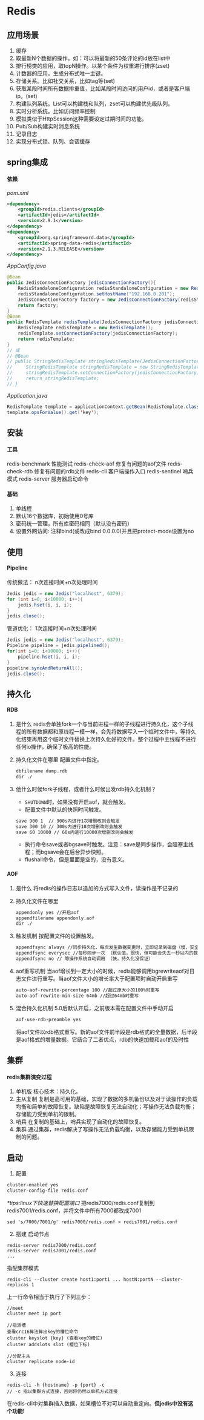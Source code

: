 # Redis

## 应用场景
1. 缓存
2. 取最新N个数据的操作。如：可以将最新的50条评论的id放在list中
3. 排行榜类的应用，取topN操作。以某个条件为权重进行排序(zset)
4. 计数器的应用。生成分布式唯一主键。
5. 存储关系。比如社交关系，比如tag等(set)
6. 获取某段时间所有数据排重值，比如某段时间访问的用户id，或者是客户端ip。(set)
7. 构建队列系统。List可以构建栈和队列，zset可以构建优先级队列。
8. 实时分析系统。比如访问频率控制
9. 模拟类似于HttpSession这种需要设定过期时间的功能。
10. Pub/Sub构建实时消息系统
11. 记录日志
12. 实现分布式锁、队列、会话缓存

## spring集成
#### 依赖
*pom.xml*
```xml
<dependency>
    <groupId>redis.clients</groupId>
    <artifactId>jedis</artifactId>
    <version>2.9.1</version>
</dependency>
<dependency>
    <groupId>org.springframeword.data</groupId>
    <artifactId>spring-data-redis</artifactId>
    <version>2.1.3.RELEASE</version>
</dependency>
```

*AppConfig.java*
```java
@Bean
public JedisConnectionFactory jedisConnectionFactory(){
    RedisStandaloneConfiguration redisStandaloneConfiguration = new RedisStandaloneConfiguration();
    redisStandaloneConfiguration.setHostName("192.168.0.201");
    JedisConnectionFactory factory = new JedisConnectionFactory(redisStandaloneConfiguration);
    return factory;
}
@Bean
public RedisTemplate redisTemplate(JedisConnectionFactory jedisConnectionFactory){
    RedisTemplate redisTemplate = new RedisTemplate();
    redisTemplate.setConnectionFactory(jedisConnectionFactory);
    return redisTemplate;
}
// 或
// @Bean
// public StringRedisTemplate stringRedisTemplate(JedisConnectionFactory jedisConnectionFactory){
//     StringRedisTemplate stringRedisTemplate = new StringRedisTemplate();
//     stringRedisTemplate.setConnectionFactory(jedisConnectionFactory);
//     return stringRedisTemplate;
// }
```
*Application.java*
```java
RedisTemplate template = applicationContext.getBean(RedisTemplate.class);
template.opsForValue().get('key');
```

## 安装
#### 工具
redis-benchmark 性能测试
redis-check-aof 修复有问题的aof文件
redis-check-rdb 修复有问题的rdb文件
redis-cli 客户端操作入口
redis-sentinel 哨兵模式
redis-server 服务器启动命令

#### 基础
1. 单线程
2. 默认16个数据库，初始使用0号库
3. 密码统一管理，所有库密码相同（默认没有密码）
4. 设置外网访问: 注释bind(或改成bind 0.0.0.0)并且把protect-mode设置为no

## 使用

#### Pipeline
传统做法： n次连接时间+n次处理时间
```java
Jedis jedis = new Jedis("localhost", 6379);
for (int i=0; i<10000; i++){
    jedis.hset(i, i, i);
}
jedis.close();
```
管道优化： 1次连接时间+n次处理时间
```java
Jedis jedis = new Jedis("localhost", 6379);
Pipeline pipeline = jedis.pipelined();
for(int i=0; i<10000; i++){
    pipeline.hset(i, i, i);
}
pipeline.syncAndReturnAll();
jedis.close();
```

## 持久化

#### RDB

1. 是什么
    redis会单独fork一个与当前进程一样的子线程进行持久化，这个子线程的所有数据都和原线程一模一样，会先将数据写入一个临时文件中，等持久化结束再用这个临时文件替换上次持久化好的文件。整个过程中主线程不进行任何io操作，确保了极高的性能。

2. 持久化文件在哪里
    配置文件中指定。
    ```xml
    dbfilename dump.rdb
    dir ./
    ```

3. 他什么时候fork子线程，或者什么时候出发rdb持久化机制？
    - `SHUTDOWN`时，如果没有开启aof，就会触发。
    - 配置文件中默认的快照时间触发。
    ```xml
    save 900 1  // 900s内进行1次增删改则会触发
    save 300 10 // 300s内进行10次增删改则会触发
    save 60 10000 // 60s内进行10000次增删改则会触发
    ```
    - 执行命令save或者bgsave时触发。注意：save是同步操作，会阻塞主线程；而bgsave会在后台异步快照。
    - flushall命令，但是里面是空的，没有意义。


#### AOF

1. 是什么
    将redis的操作日志以追加的方式写入文件，读操作是不记录的
2. 持久化文件在哪里
    ```xml
    appendonly yes //开启aof
    appendfilename appendonly.aof
    dir ./
    ```
3. 触发机制
    按配置文件的设置触发。
    ```xml
    appendfsync always //同步持久化，每次发生数据变更时，立即记录到磁盘（慢，安全）
    appendfsync everysec //每秒同步一次 （默认值，很快，但可能会失去一秒以内的数据）
    appendfsync no // 等操作系统自动调用 （快，持久化没保证）
    ```

4. aof重写机制
    当aof增长到一定大小的时候，redis能够调用bgrewriteaof对日志文件进行重写。当aof文件大小的增长率大于配置项时自动开启重写
    ```xml
    auto-aof-rewrite-percentage 100 //超过原大小的100%时重写
    auto-aof-rewrite-min-size 64mb //超过64mb时重写
    ```

5. 混合持久化机制
    5.0后默认开启，之前版本需在配置文件中手动开启
    ```xml
    aof-use-rdb-preamble yes
    ```
    将aof文件以rdb格式重写。新的aof文件前半段是rdb格式的全量数据，后半段是aof格式的增量数据。它结合了二者优点，rdb的快速加载和aof的及时性

## 集群

#### redis集群演变过程
1. 单机版
核心技术：持久化。
2. 主从复制
复制是高可用的基础，实现了数据的多机备份以及对于读操作的负载均衡和简单的故障恢复。缺陷是故障恢复无法自动化；写操作无法负载均衡；存储能力受到单机的限制。
3. 哨兵
在复制的基础上，哨兵实现了自动化的故障恢复。
4. 集群
通过集群，redis解决了写操作无法负载均衡，以及存储能力受到单机限制的问题。

## 启动

1. 配置
```xml
cluster-enabled yes
cluster-config-file redis.conf
```
*\*tips:linux下快速替换配置端口*
把redis7000/redis.conf复制到redis7001/redis.conf，并将文件中所有7000都改成7001
```
sed 's/7000/7001/g' redis7000/redis.conf > redis7001/redis.conf
```

2. 搭建
启动节点
```
redis-server redis7000/redis.conf
redis-server redis7001/redis.conf
...
```
指配集群模式
```
redis-cli --cluster create host1:port1 ... hostN:portN --cluster-replicas 1
```
上一行命令相当于执行了下列三步：
```
//meet
cluster meet ip port

//指派槽
查看crc16算法算出key的槽位命令
cluster keyslot {key} (查看key的槽位)
cluster addslots slot (槽位下标)

//分配主从
cluster replicate node-id
```

3. 连接
```
redis-cli -h {hostname} -p {port} -c
// -c 指以集群方式连接，否则将仍然以单机方式连接
```
在redis-cli中对集群插入数据，如果槽位不对可以自动重定向。**但jedis中没有这个功能!**


